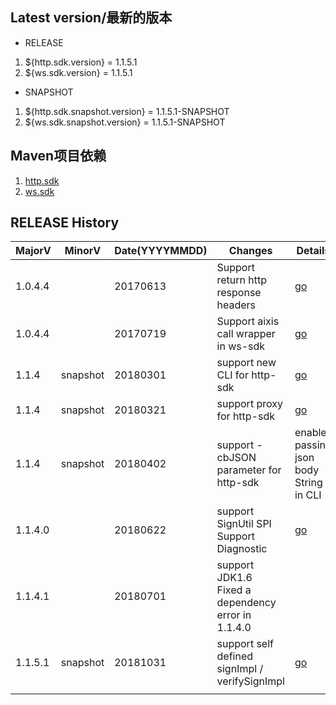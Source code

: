 ## Latest version/最新的版本
* RELEASE
 1.  ${http.sdk.version} = 1.1.5.1
 2.  ${ws.sdk.version} = 1.1.5.1
* SNAPSHOT
 1.  ${http.sdk.snapshot.version} = 1.1.5.1-SNAPSHOT
 2.  ${ws.sdk.snapshot.version} = 1.1.5.1-SNAPSHOT

## Maven项目依赖
 1. [http.sdk](https://mvnrepository.com/artifact/com.alibaba.csb.sdk/http-client)
 2. [ws.sdk](https://mvnrepository.com/artifact/com.alibaba.csb.sdk/ws-client)
 
## RELEASE History

| MajorV  | MinorV | Date(YYYYMMDD) | Changes                              | Details |
| ------- | ------ | -------------- | ------------------------------------ | ------- |
| 1.0.4.4 |        | 20170613       | Support return http response headers | [go](release/r20170613.md)|
| 1.0.4.4 |        | 20170719       | Support aixis call wrapper in ws-sdk | [go](release/r20170719.md)|
| 1.1.4   | snapshot |20180301     | support new CLI for http-sdk          | [go](release/r20180301.md)       |
| 1.1.4   | snapshot |20180321     | support proxy for http-sdk          |   [go](release/r20180321.md)     |
| 1.1.4   | snapshot |20180402     | support -cbJSON parameter for http-sdk  |  enable passing json body String in CLI  |
| 1.1.4.0 |        | 20180622      | support SignUtil SPI  <br> Support Diagnostic <br>| [go](release/r20180622.md) |
| 1.1.4.1 |        | 20180701      | support JDK1.6  <br> Fixed a dependency error in 1.1.4.0<br>|  |
| 1.1.5.1 | snapshot | 20181031   | support self defined signImpl \/ verifySignImpl | [go](release/r20181031.md) |
|         |        |                |                                      |         |

